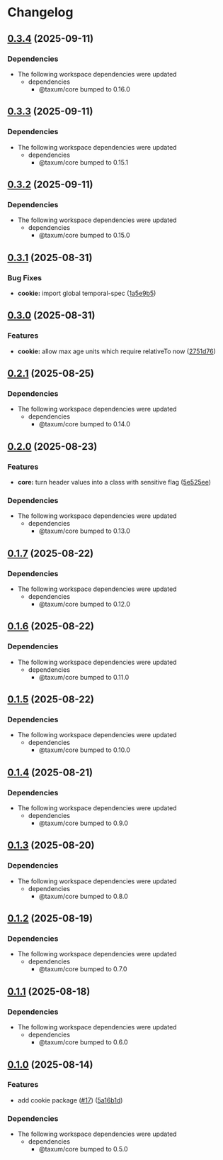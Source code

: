 # Changelog

## [0.3.4](https://github.com/DASPRiD/taxum/compare/cookie-v0.3.3...cookie-v0.3.4) (2025-09-11)


### Dependencies

* The following workspace dependencies were updated
  * dependencies
    * @taxum/core bumped to 0.16.0

## [0.3.3](https://github.com/DASPRiD/taxum/compare/cookie-v0.3.2...cookie-v0.3.3) (2025-09-11)


### Dependencies

* The following workspace dependencies were updated
  * dependencies
    * @taxum/core bumped to 0.15.1

## [0.3.2](https://github.com/DASPRiD/taxum/compare/cookie-v0.3.1...cookie-v0.3.2) (2025-09-11)


### Dependencies

* The following workspace dependencies were updated
  * dependencies
    * @taxum/core bumped to 0.15.0

## [0.3.1](https://github.com/DASPRiD/taxum/compare/cookie-v0.3.0...cookie-v0.3.1) (2025-08-31)


### Bug Fixes

* **cookie:** import global temporal-spec ([1a5e9b5](https://github.com/DASPRiD/taxum/commit/1a5e9b5e89d723819380488c5cc735d474af351e))

## [0.3.0](https://github.com/DASPRiD/taxum/compare/cookie-v0.2.1...cookie-v0.3.0) (2025-08-31)


### Features

* **cookie:** allow max age units which require relativeTo now ([2751d76](https://github.com/DASPRiD/taxum/commit/2751d7622ef665ad90e05de0613778cfd281c366))

## [0.2.1](https://github.com/DASPRiD/taxum/compare/cookie-v0.2.0...cookie-v0.2.1) (2025-08-25)


### Dependencies

* The following workspace dependencies were updated
  * dependencies
    * @taxum/core bumped to 0.14.0

## [0.2.0](https://github.com/DASPRiD/taxum/compare/cookie-v0.1.7...cookie-v0.2.0) (2025-08-23)


### Features

* **core:** turn header values into a class with sensitive flag ([5e525ee](https://github.com/DASPRiD/taxum/commit/5e525eeb58d75d3e6a7b9995d60a1e1ed4eba7a4))


### Dependencies

* The following workspace dependencies were updated
  * dependencies
    * @taxum/core bumped to 0.13.0

## [0.1.7](https://github.com/DASPRiD/taxum/compare/cookie-v0.1.6...cookie-v0.1.7) (2025-08-22)


### Dependencies

* The following workspace dependencies were updated
  * dependencies
    * @taxum/core bumped to 0.12.0

## [0.1.6](https://github.com/DASPRiD/taxum/compare/cookie-v0.1.5...cookie-v0.1.6) (2025-08-22)


### Dependencies

* The following workspace dependencies were updated
  * dependencies
    * @taxum/core bumped to 0.11.0

## [0.1.5](https://github.com/DASPRiD/taxum/compare/cookie-v0.1.4...cookie-v0.1.5) (2025-08-22)


### Dependencies

* The following workspace dependencies were updated
  * dependencies
    * @taxum/core bumped to 0.10.0

## [0.1.4](https://github.com/DASPRiD/taxum/compare/cookie-v0.1.3...cookie-v0.1.4) (2025-08-21)


### Dependencies

* The following workspace dependencies were updated
  * dependencies
    * @taxum/core bumped to 0.9.0

## [0.1.3](https://github.com/DASPRiD/taxum/compare/cookie-v0.1.2...cookie-v0.1.3) (2025-08-20)


### Dependencies

* The following workspace dependencies were updated
  * dependencies
    * @taxum/core bumped to 0.8.0

## [0.1.2](https://github.com/DASPRiD/taxum/compare/cookie-v0.1.1...cookie-v0.1.2) (2025-08-19)


### Dependencies

* The following workspace dependencies were updated
  * dependencies
    * @taxum/core bumped to 0.7.0

## [0.1.1](https://github.com/DASPRiD/taxum/compare/cookie-v0.1.0...cookie-v0.1.1) (2025-08-18)


### Dependencies

* The following workspace dependencies were updated
  * dependencies
    * @taxum/core bumped to 0.6.0

## [0.1.0](https://github.com/DASPRiD/taxum/compare/cookie-v0.0.1...cookie-v0.1.0) (2025-08-14)


### Features

* add cookie package ([#17](https://github.com/DASPRiD/taxum/issues/17)) ([5a16b1d](https://github.com/DASPRiD/taxum/commit/5a16b1d3a21d60fd000c8f00c6b7d258606e85c6))


### Dependencies

* The following workspace dependencies were updated
  * dependencies
    * @taxum/core bumped to 0.5.0

